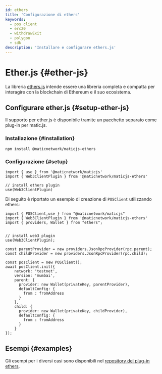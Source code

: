 ```yaml
---
id: ethers
title: 'Configurazione di ethers'
keywords:
  - pos client
  - erc20
  - withdrawExit
  - polygon
  - sdk
description: 'Installare e configurare ethers.js'
---
```


# Ether.js {#ether-js}

La libreria [ethers.js](https://docs.ethers.io/) intende essere una libreria completa e compatta per interagire con la blockchain di Ethereum e il suo ecosistema.

## Configurare ether.js {#setup-ether-js}

Il supporto per ether.js è disponibile tramite un pacchetto separato come plug-in per matic.js.

### Installazione {#installation}

```
npm install @maticnetwork/maticjs-ethers

```

### Configurazione {#setup}

```
import { use } from '@maticnetwork/maticjs'
import { Web3ClientPlugin } from '@maticnetwork/maticjs-ethers'

// install ethers plugin
use(Web3ClientPlugin)
```

Di seguito è riportato un esempio di creazione di `POSClient` utilizzando ethers:

```
import { POSClient,use } from "@maticnetwork/maticjs"
import { Web3ClientPlugin } from '@maticnetwork/maticjs-ethers'
import { providers, Wallet } from "ethers";


// install web3 plugin
use(Web3ClientPlugin);

const parentProvider = new providers.JsonRpcProvider(rpc.parent);
const childProvider = new providers.JsonRpcProvider(rpc.child);

const posClient = new POSClient();
await posClient.init({
    network: 'testnet',
    version: 'mumbai',
    parent: {
      provider: new Wallet(privateKey, parentProvider),
      defaultConfig: {
        from : fromAddress
      }
    },
    child: {
      provider: new Wallet(privateKey, childProvider),
      defaultConfig: {
        from : fromAddress
      }
    }
});

```

## Esempi {#examples}

Gli esempi per i diversi casi sono disponibili nel [repository del plug-in ethers](https://github.com/maticnetwork/maticjs-ethers).

